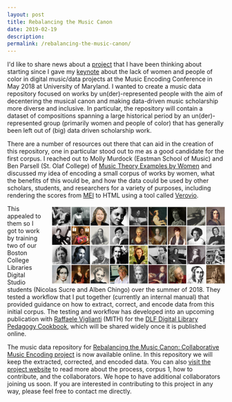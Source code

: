 ```yaml
---
layout: post
title: Rebalancing the Music Canon
date: 2019-02-19
description:
permalink: /rebalancing-the-music-canon/
---
```

I'd like to share news about a [project](https://rebalancing-music-canon.com) that I have been thinking about starting since I gave my [keynote](https://medium.com/@kijas/https-medium-com-kijas-what-does-the-data-tell-us-926ba830702f) about the lack of women and people of color in digital music/data projects at the Music Encoding Conference in May 2018 at University of Maryland. I wanted to create a music data repository focused on works by un(der)-represented people with the aim of decentering the musical canon and making data-driven music scholarship more diverse and inclusive. In particular, the repository will contain a dataset of compositions spanning a large historical period by an un(der)-represented group (primarily women and people of color) that has generally been left out of (big) data driven scholarship work.

There are a number of resources out there that can aid in the creation of this repository, one in particular stood out to me as a good candidate for the first corpus. I reached out to Molly Murdock (Eastman School of Music) and Ben Parsell (St. Olaf College) of [Music Theory Examples by Women](https://musictheoryexamplesbywomen.com/contributors/) and discussed my idea of encoding a small corpus of works by women, what the benefits of this would be, and how the data could be used by other scholars, students, and researchers for a variety of purposes, including rendering the scores from [MEI](https://music-encoding.org/) to HTML using a tool called [Verovio](https://www.verovio.org/index.xhtml).


<img src="/assets/img/musictheoryexamples.png" width="400px" style="float:right;padding-left:25px" alt="screenshot of Music Theory Examples by Women website" title="screenshot of Music Theory Examples by Women website"/>

This appealed to them so I got to work by training two of our Boston College Libraries Digital Studio students (Nicolas Sucre and Alben Chingo) over the summer of 2018. They tested a workflow that I put together (currently an internal manual) that provided guidance on how to extract, correct, and encode data from this initial corpus. The testing and workflow has developed into an upcoming publication with [Raffaele Viglianti](https://mith.umd.edu/people/person/raffaele-viglianti/) (MITH) for the [DLF Digital Library Pedagogy Cookbook](https://www.diglib.org/dlfteach-digital-library-pedagogy-cookbook/), which will be shared widely once it is published online.

The music data repository for [Rebalancing the Music Canon: Collaborative Music Encoding project](https://github.com/annakijas1/rebalancing-music-canon/) is now available online. In this repository we will keep the extracted, corrected, and encoded data. You can also [visit the project website](https://rebalancing-music-canon.com/) to read more about the process, corpus 1, how to contribute, and the collaborators. We hope to have additional collaborators joining us soon. If you are interested in contributing to this project in any way, please feel free to contact me directly.
